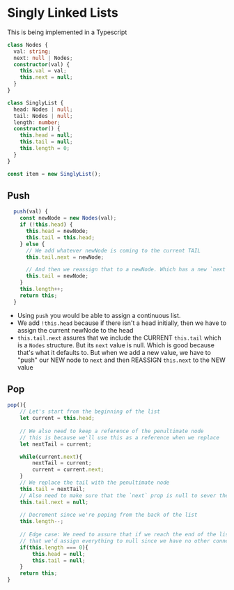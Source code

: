 # Singly Linked Lists

This is being implemented in a Typescript 

```typescript
class Nodes {
  val: string;
  next: null | Nodes;
  constructor(val) {
    this.val = val;
    this.next = null;
  }
}

class SinglyList {
  head: Nodes | null;
  tail: Nodes | null;
  length: number;
  constructor() {
    this.head = null;
    this.tail = null;
    this.length = 0;
  }
}

const item = new SinglyList();
```

## Push

```typescript
  push(val) {
    const newNode = new Nodes(val);
    if (!this.head) {
      this.head = newNode;
      this.tail = this.head;
    } else {
      // We add whatever newNode is coming to the current TAIL
      this.tail.next = newNode;

      // And then we reassign that to a newNode. Which has a new `next` value
      this.tail = newNode;
    }
    this.length++;
    return this;
  }
```

* Using `push` you would be able to assign a continuous list. 
* We add `!this.head` because if there isn't a head initially, then we have to assign the current newNode to the head
* `this.tail.next` assures that we include the CURRENT `this.tail` which is a `Nodes` structure. But its `next` value is null. Which is good because that's what it defaults to. But when we add a new value, we have to "push" our NEW node to `next` and then REASSIGN `this.next` to the NEW value

## Pop

```javascript
pop(){
    // Let's start from the beginning of the list
    let current = this.head; 
    
    // We also need to keep a reference of the penultimate node
    // this is because we'll use this as a reference when we replace
    let nextTail = current;

    while(current.next){
        nextTail = current;
        current = current.next;    
    }
    // We replace the tail with the penultimate node
    this.tail = nextTail;
    // Also need to make sure that the `next` prop is null to sever the connection
    this.tail.next = null;
    
    // Decrement since we're poping from the back of the list
    this.length--;
    
    // Edge case: We need to assure that if we reach the end of the list
    // that we'd assign everything to null since we have no other connections.
    if(this.length === 0){
        this.head = null;
        this.tail = null;
    }
    return this;
}
```

